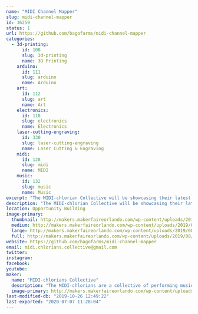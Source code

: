 ```yaml
---
name: "MIDI Channel Mapper"
slug: midi-channel-mapper
id: 36259
status: 1
url: https://github.com/bagofarms/midi-channel-mapper
categories:
  - 3d-printing:
      id: 108
      slug: 3d-printing
      name: 3D Printing
    arduino:
      id: 111
      slug: arduino
      name: Arduino
    art:
      id: 112
      slug: art
      name: Art
    electronics:
      id: 118
      slug: electronics
      name: Electronics
    laser-cutting-engraving:
      id: 330
      slug: laser-cutting-engraving
      name: Laser Cutting & Engraving
    midi:
      id: 128
      slug: midi
      name: MIDI
    music:
      id: 132
      slug: music
      name: Music
excerpt: "The MIDI-chlorian Collective will be showcasing their latest project:  the MIDI Channel Mapper.  This device allows you to map any input MIDI channel to any output MIDI channel with a user-friendly interface.  We will be sharing our experience creating it as well as demonstrating how it is used with real musical instruments."
description: "The MIDI-chlorian Collective will be showcasing their latest project:  the MIDI Channel Mapper.  This device allows you to map any input MIDI channel to any output MIDI channel with a user-friendly interface.  We will be sharing our experience creating it as well as demonstrating how it is used with real musical instruments.  The entire project (hardware and software) is open source, so we will also show you how to construct one yourself at home!"
location: Opportunity Building
image-primary:
  thumbnail: http://makers.makerfaireorlando.com/wp-content/uploads/2019/08/IMG_20190724_110148-150x150.jpg
  medium: http://makers.makerfaireorlando.com/wp-content/uploads/2019/08/IMG_20190724_110148-300x225.jpg
  large: http://makers.makerfaireorlando.com/wp-content/uploads/2019/08/IMG_20190724_110148-1024x768.jpg
  full: http://makers.makerfaireorlando.com/wp-content/uploads/2019/08/IMG_20190724_110148.jpg
website: https://github.com/bagofarms/midi-channel-mapper
email: midi.chlorians.collective@gmail.com
twitter: 
instagram: 
facebook: 
youtube: 
maker:
  name: "MIDI-chlorians Collective"
  description: "The MIDI-chlorians are a collective of performing musicians and engineers. We make solutions to musical problems using common tools like Arduinos and Rapsberry Pis and share them with the maker community."
  image-primary: http://makers.makerfaireorlando.com/wp-content/uploads/2019/08/midi_channel_mapper_2-1024x678.png
last-modified-db: "2019-10-26 12:49:22"
last-exported: "2020-07-07 11:28:04"
---
```

